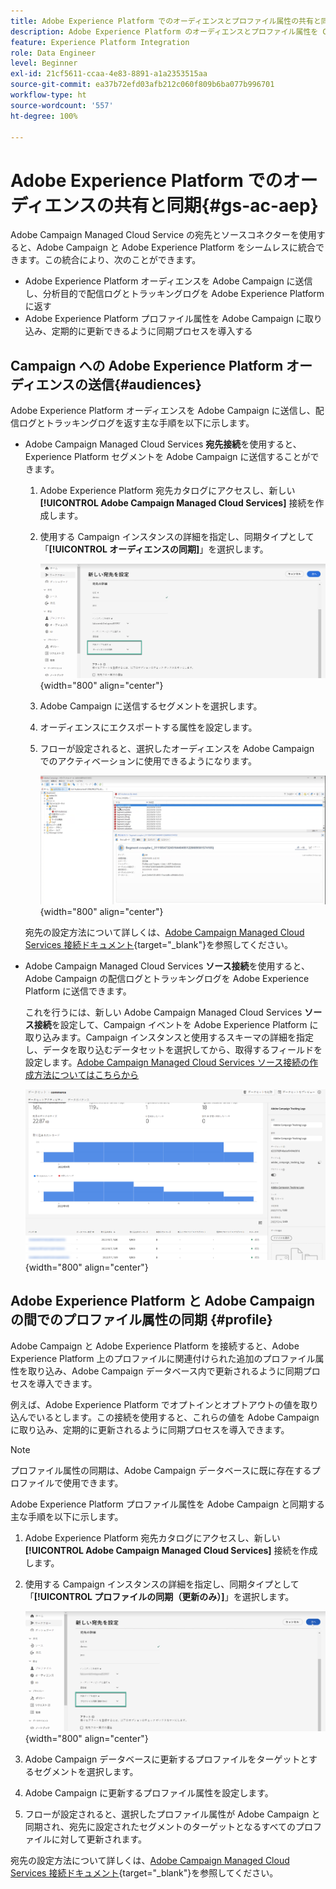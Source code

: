 ```yaml
---
title: Adobe Experience Platform でのオーディエンスとプロファイル属性の共有と同期
description: Adobe Experience Platform のオーディエンスとプロファイル属性を Campaign と同期する方法を説明します。
feature: Experience Platform Integration
role: Data Engineer
level: Beginner
exl-id: 21cf5611-ccaa-4e83-8891-a1a2353515aa
source-git-commit: ea37b72efd03afb212c060f809b6ba077b996701
workflow-type: ht
source-wordcount: '557'
ht-degree: 100%

---
```


# Adobe Experience Platform でのオーディエンスの共有と同期{#gs-ac-aep}

Adobe Campaign Managed Cloud Service の宛先とソースコネクターを使用すると、Adobe Campaign と Adobe Experience Platform をシームレスに統合できます。この統合により、次のことができます。

* Adobe Experience Platform オーディエンスを Adobe Campaign に送信し、分析目的で配信ログとトラッキングログを Adobe Experience Platform に返す
* Adobe Experience Platform プロファイル属性を Adobe Campaign に取り込み、定期的に更新できるように同期プロセスを導入する

## Campaign への Adobe Experience Platform オーディエンスの送信{#audiences}

Adobe Experience Platform オーディエンスを Adobe Campaign に送信し、配信ログとトラッキングログを返す主な手順を以下に示します。

* Adobe Campaign Managed Cloud Services **宛先接続**&#x200B;を使用すると、Experience Platform セグメントを Adobe Campaign に送信することができます。

   1. Adobe Experience Platform 宛先カタログにアクセスし、新しい **[!UICONTROL Adobe Campaign Managed Cloud Services]** 接続を作成します。
   1. 使用する Campaign インスタンスの詳細を指定し、同期タイプとして「**[!UICONTROL オーディエンスの同期]**」を選択します。

      ![](assets/aep-audience-sync.png){width="800" align="center"}

   1. Adobe Campaign に送信するセグメントを選択します。
   1. オーディエンスにエクスポートする属性を設定します。
   1. フローが設定されると、選択したオーディエンスを Adobe Campaign でのアクティベーションに使用できるようになります。

      ![](assets/aep-destination.png){width="800" align="center"}

  宛先の設定方法について詳しくは、[Adobe Campaign Managed Cloud Services 接続ドキュメント](https://www.adobe.com/go/destinations-adobe-campaign-managed-cloud-services-en){target="_blank"}を参照してください。

* Adobe Campaign Managed Cloud Services **ソース接続**&#x200B;を使用すると、Adobe Campaign の配信ログとトラッキングログを Adobe Experience Platform に送信できます。

  これを行うには、新しい Adobe Campaign Managed Cloud Services **ソース接続**&#x200B;を設定して、Campaign イベントを Adobe Experience Platform に取り込みます。Campaign インスタンスと使用するスキーマの詳細を指定し、データを取り込むデータセットを選択してから、取得するフィールドを設定します。[Adobe Campaign Managed Cloud Services ソース接続の作成方法についてはこちらから](https://www.adobe.com/go/sources-campaign-ui-en)

  ![](assets/aep-logs.png){width="800" align="center"}

## Adobe Experience Platform と Adobe Campaign の間でのプロファイル属性の同期 {#profile}

Adobe Campaign と Adobe Experience Platform を接続すると、Adobe Experience Platform 上のプロファイルに関連付けられた追加のプロファイル属性を取り込み、Adobe Campaign データベース内で更新されるように同期プロセスを導入できます。

例えば、Adobe Experience Platform でオプトインとオプトアウトの値を取り込んでいるとします。この接続を使用すると、これらの値を Adobe Campaign に取り込み、定期的に更新されるように同期プロセスを導入できます。

>[!NOTE]
>
>プロファイル属性の同期は、Adobe Campaign データベースに既に存在するプロファイルで使用できます。

Adobe Experience Platform プロファイル属性を Adobe Campaign と同期する主な手順を以下に示します。

1. Adobe Experience Platform 宛先カタログにアクセスし、新しい **[!UICONTROL Adobe Campaign Managed Cloud Services]** 接続を作成します。
1. 使用する Campaign インスタンスの詳細を指定し、同期タイプとして「**[!UICONTROL プロファイルの同期（更新のみ）]**」を選択します。

   ![](assets/aep-profile-sync.png){width="800" align="center"}

1. Adobe Campaign データベースに更新するプロファイルをターゲットとするセグメントを選択します。
1. Adobe Campaign に更新するプロファイル属性を設定します。
1. フローが設定されると、選択したプロファイル属性が Adobe Campaign と同期され、宛先に設定されたセグメントのターゲットとなるすべてのプロファイルに対して更新されます。

宛先の設定方法について詳しくは、[Adobe Campaign Managed Cloud Services 接続ドキュメント](https://www.adobe.com/go/destinations-adobe-campaign-managed-cloud-services-en){target="_blank"}を参照してください。